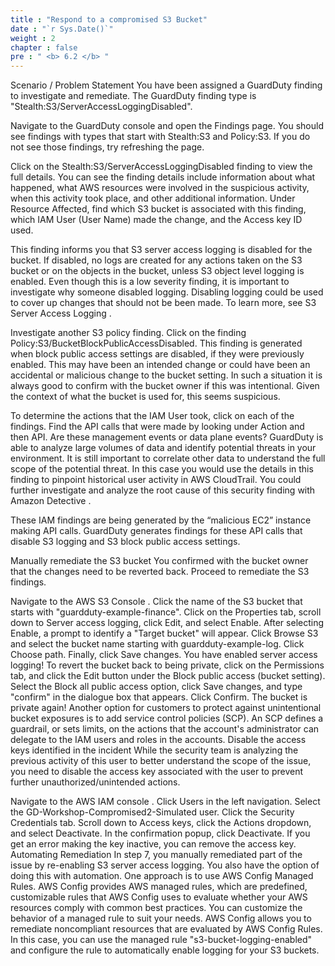 ```yaml
---
title : "Respond to a compromised S3 Bucket"
date : "`r Sys.Date()`"
weight : 2
chapter : false
pre : " <b> 6.2 </b> "
---
```


Scenario / Problem Statement
You have been assigned a GuardDuty finding to investigate and remediate. The GuardDuty finding type is "Stealth:S3/ServerAccessLoggingDisabled".

Navigate to the GuardDuty console  and open the Findings page. You should see findings with types that start with Stealth:S3 and Policy:S3. If you do not see those findings, try refreshing the page.

Click on the Stealth:S3/ServerAccessLoggingDisabled finding to view the full details. You can see the finding details include information about what happened, what AWS resources were involved in the suspicious activity, when this activity took place, and other additional information. Under Resource Affected, find which S3 bucket is associated with this finding, which IAM User (User Name) made the change, and the Access key ID used.

This finding informs you that S3 server access logging is disabled for the bucket. If disabled, no logs are created for any actions taken on the S3 bucket or on the objects in the bucket, unless S3 object level logging is enabled. Even though this is a low severity finding, it is important to investigate why someone disabled logging. Disabling logging could be used to cover up changes that should not be been made. To learn more, see S3 Server Access Logging .

Investigate another S3 policy finding. Click on the finding Policy:S3/BucketBlockPublicAccessDisabled. This finding is generated when block public access settings are disabled, if they were previously enabled. This may have been an intended change or could have been an accidental or malicious change to the bucket setting. In such a situation it is always good to confirm with the bucket owner if this was intentional. Given the context of what the bucket is used for, this seems suspicious.

To determine the actions that the IAM User took, click on each of the findings. Find the API calls that were made by looking under Action and then API. Are these management events or data plane events? GuardDuty is able to analyze large volumes of data and identify potential threats in your environment. It is still important to correlate other data to understand the full scope of the potential threat. In this case you would use the details in this finding to pinpoint historical user activity in AWS CloudTrail. You could further investigate and analyze the root cause of this security finding with Amazon Detective .

These IAM findings are being generated by the “malicious EC2” instance making API calls. GuardDuty generates findings for these API calls that disable S3 logging and S3 block public access settings.

Manually remediate the S3 bucket
You confirmed with the bucket owner that the changes need to be reverted back. Proceed to remediate the S3 findings.

Navigate to the AWS S3 Console .
Click the name of the S3 bucket that starts with "guardduty-example-finance".
Click on the Properties tab, scroll down to Server access logging, click Edit, and select Enable.
After selecting Enable, a prompt to identify a "Target bucket" will appear. Click Browse S3 and select the bucket name starting with guardduty-example-log. Click Choose path.
Finally, click Save changes. You have enabled server access logging!
To revert the bucket back to being private, click on the Permissions tab, and click the Edit button under the Block public access (bucket setting).
Select the Block all public access option, click Save changes, and type "confirm" in the dialogue box that appears. Click Confirm. The bucket is private again! Another option for customers to protect against unintentional bucket exposures is to add service control policies (SCP). An SCP defines a guardrail, or sets limits, on the actions that the account's administrator can delegate to the IAM users and roles in the accounts.
Disable the access keys identified in the incident
While the security team is analyzing the previous activity of this user to better understand the scope of the issue, you need to disable the access key associated with the user to prevent further unauthorized/unintended actions.

Navigate to the AWS IAM console .
Click Users in the left navigation.
Select the GD-Workshop-Compromised2-Simulated user.
Click the Security Credentials tab.
Scroll down to Access keys, click the Actions dropdown, and select Deactivate. In the confirmation popup, click Deactivate. If you get an error making the key inactive, you can remove the access key.
Automating Remediation
In step 7, you manually remediated part of the issue by re-enabling S3 server access logging. You also have the option of doing this with automation. One approach is to use AWS Config Managed Rules. AWS Config provides AWS managed rules, which are predefined, customizable rules that AWS Config uses to evaluate whether your AWS resources comply with common best practices. You can customize the behavior of a managed rule to suit your needs. AWS Config allows you to remediate noncompliant resources that are evaluated by AWS Config Rules. In this case, you can use the managed rule "s3-bucket-logging-enabled" and configure the rule to automatically enable logging for your S3 buckets.